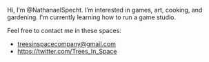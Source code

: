 Hi, I’m @NathanaelSpecht. I’m interested in games, art, cooking, and gardening. I'm currently learning how to run a game studio.

Feel free to contact me in these spaces:
- treesinspacecompany@gmail.com
- https://twitter.com/Trees_In_Space

<!---
NathanaelSpecht/NathanaelSpecht is a ✨ special ✨ repository because its `README.md` (this file) 
appears on your GitHub profile. You can click the Preview link to take a look at your changes.
--->
